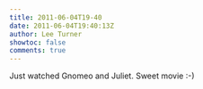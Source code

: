 ```yaml
---
title: 2011-06-04T19-40
date: 2011-06-04T19:40:13Z
author: Lee Turner
showtoc: false
comments: true
---
```


Just watched Gnomeo and Juliet. Sweet movie :-)

